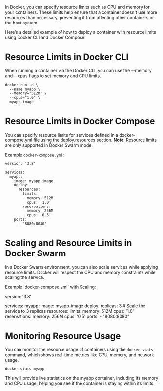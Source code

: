 In Docker, you can specify resource limits such as CPU and memory for your containers. These limits help ensure that a container doesn't use more resources than necessary, preventing it from affecting other containers or the host system.

Here’s a detailed example of how to deploy a container with resource limits using Docker CLI and Docker Compose.

# Resource Limits in Docker CLI
When running a container via the Docker CLI, you can use the --memory and --cpus flags to set memory and CPU limits.

```
docker run -d \
  --name myapp \
  --memory="512m" \
  --cpus="1.0" \
  myapp-image
```

# Resource Limits in Docker Compose
You can specify resource limits for services defined in a docker-compose.yml file using the deploy.resources section. 
**Note**: Resource limits are only supported in Docker Swarm mode.

Example `docker-compose.yml`:

```
version: '3.8'

services:
  myapp:
    image: myapp-image
    deploy:
      resources:
        limits:
          memory: 512M
          cpus: '1.0'
        reservations:
          memory: 256M
          cpus: '0.5'
    ports:
      - "8080:8080"
```

# Scaling and Resource Limits in Docker Swarm
In a Docker Swarm environment, you can also scale services while applying resource limits. 
Docker will respect the CPU and memory constraints while scaling the service.

Example 'docker-compose.yml` with Scaling:

version: '3.8'

services:
  myapp:
    image: myapp-image
    deploy:
      replicas: 3  # Scale the service to 3 replicas
      resources:
        limits:
          memory: 512M
          cpus: '1.0'
        reservations:
          memory: 256M
          cpus: '0.5'
    ports:
      - "8080:8080"


# Monitoring Resource Usage
You can monitor the resource usage of containers using the `docker stats` command, which shows real-time metrics like CPU, memory, and network usage.

```
docker stats myapp
```

This will provide live statistics on the myapp container, including its memory and CPU usage, helping you see if the container is staying within its limits.


